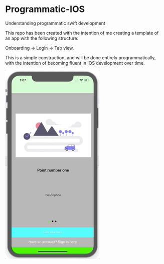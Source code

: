 # Programmatic-IOS
Understanding programmatic swift development

This repo has been created with the intention of me creating a template of an app with the following structure:

Onboarding -> Login -> Tab view.

This is a simple construction, and will be done entirely programmatically, with the intention of becoming fluent in IOS development over time.

![Demonstration Image](demonstration.gif)
